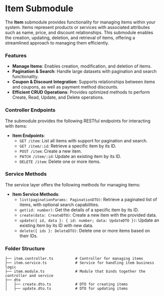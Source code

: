 # Item Submodule

The **Item** submodule provides functionality for managing items within your system. Items represent products or services with associated attributes such as name, price, and discount relationships. This submodule enables the creation, updating, deletion, and retrieval of items, offering a streamlined approach to managing them efficiently.

### Features

- **Manage Items**: Enables creation, modification, and deletion of items.
- **Pagination & Search**: Handle large datasets with pagination and search functionality.
- **Coupon & Discount Integration**: Supports relationships between items and coupons, as well as payment method discounts.
- **Efficient CRUD Operations**: Provides optimized methods to perform Create, Read, Update, and Delete operations.

### Controller Endpoints

The submodule provides the following RESTful endpoints for interacting with items:

- **Item Endpoints**:
  - `GET /item`: List all items with support for pagination and search.
  - `GET /item/:id`: Retrieve a specific item by its ID.
  - `POST /item`: Create a new item.
  - `PATCH /item/:id`: Update an existing item by its ID.
  - `DELETE /item`: Delete one or more items.

### Service Methods

The service layer offers the following methods for managing items:

- **Item Service Methods**:
  - `list(paginationParams: PaginationDTO)`: Retrieve a paginated list of items, with optional search capabilities.
  - `get(id: number)`: Get the details of a specific item by its ID.
  - `create(data: CreateDTO)`: Create a new item with the provided data.
  - `update({ id, data }: { id: number; data: UpdateDTO })`: Update an existing item by its ID with new data.
  - `delete({ ids }: DeleteDTO)`: Delete one or more items based on their IDs.

### Folder Structure

```plaintext
├── item.controller.ts          # Controller for managing items
├── item.service.ts             # Service for handling item business logic
├── item.module.ts              # Module that binds together the controller and service
├── dto
│   ├── create.dto.ts           # DTO for creating items
│   ├── update.dto.ts           # DTO for updating items
```
